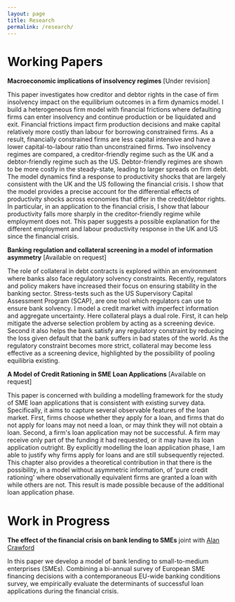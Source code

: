 ```yaml
---
layout: page
title: Research
permalink: /research/
---
```


# Working Papers

**Macroeconomic implications of insolvency regimes** [Under revision]

This paper investigates how creditor and debtor rights in the case of firm insolvency impact on the equilibrium outcomes in a firm dynamics model. I build a heterogeneous firm model with financial frictions where defaulting firms can enter insolvency and continue production or be liquidated and exit. Financial frictions impact firm production decisions and make capital relatively more costly than labour for borrowing constrained firms. As a result, financially constrained firms are less capital intensive and have a lower capital-to-labour ratio than unconstrained firms. Two insolvency regimes are compared, a creditor-friendly regime such as the UK and a debtor-friendly regime such as the US. Debtor-friendly regimes are shown to be more costly in the steady-state, leading to larger spreads on firm debt. The model dynamics find a response to productivity shocks that are largely consistent with the UK and the US following the financial crisis. I show that the model provides a precise account for the differential effects of productivity shocks across economies that differ in the credit/debtor rights. In particular, in an application to the financial crisis, I show that labour productivity falls more sharply in the creditor-friendly regime while employment does not. This paper suggests a possible explanation for the different employment and labour productivity response in the UK and US since the financial crisis.

**Banking regulation and collateral screening in a model of information
asymmetry** [Available on request]

The role of collateral in debt contracts is explored within an environment where banks also face regulatory solvency constraints. Recently, regulators and policy makers have increased their focus on ensuring stability in the banking sector. Stress-tests such as the US Supervisory Capital Assessment Program (SCAP), are one tool which regulators can use to ensure bank solvency. I model a credit market with imperfect information and aggregate uncertainty. Here collateral plays a dual role. First, it can help mitigate the adverse selection problem by acting as a screening device. Second it also helps the bank satisfy any regulatory constraint by reducing the loss given default that the bank suffers in bad states of the world. As the regulatory constraint becomes more strict, collateral may become less effective as a screening device, highlighted by the possibility of pooling equilibria existing.

**A Model of Credit Rationing in SME Loan Applications** [Available on request]

This paper is concerned with building  a modelling framework for the study of SME loan applications that is consistent with existing survey data. Specifically, it aims to capture several observable features of the loan market. First, firms choose whether they apply for a loan, and firms that do not apply for loans may not need a loan, or may think they will not obtain a loan. Second, a firm's loan application may not be successful. A firm may receive only part of the funding it had requested, or it may have its loan application outright. By explicitly modelling the loan application phase, I am able to justify why firms apply for loans and are still subsequently rejected. This chapter also provides a theoretical contribution in that there is the possibility, in a model without asymmetric information, of 'pure credit rationing' where observationally equivalent firms are granted a loan with while others are not. This result is made possible because of the additional loan application phase.

# Work in Progress

**The effect of the financial crisis on bank lending to SMEs** joint with [Alan Crawford](https://alancrawford.github.io/)

In this paper we develop a model of bank lending to small-to-medium enterprises (SMEs). Combining a bi-annual survey of European SME financing decisions with a contemporaneous EU-wide banking conditions survey, we empirically evaluate the determinants of successful loan applications during the financial crisis.
